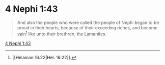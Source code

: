 # 4 Nephi 1:43

> And also the people who were called the people of Nephi began to be proud in their hearts, because of their exceeding riches, and become <u>vain</u>[^a] like unto their brethren, the Lamanites.

[4 Nephi 1:43](https://www.churchofjesuschrist.org/study/scriptures/bofm/4-ne/1?lang=eng&id=p43#p43)


[^a]: [[Helaman 16.22|Hel. 16:22]].  
